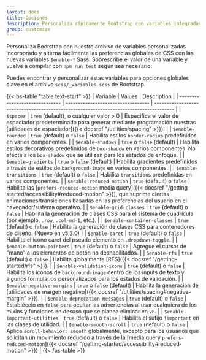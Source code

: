 ```yaml
---
layout: docs
title: Opciones
description: Personaliza rápidamente Bootstrap con variables integradas para alternar fácilmente las preferencias globales de CSS para controlar el estilo y el comportamiento.
group: customize
---
```


Personaliza Bootstrap con nuestro archivo de variables personalizadas incorporado y alterna fácilmente las preferencias globales de CSS con las nuevas variables `$enable-*` Sass. Sobrescribe el valor de una variable y vuelve a compilar con `npm run test` según sea necesario.

Puedes encontrar y personalizar estas variables para opciones globales clave en el archivo `scss/_variables.scss` de Bootstrap.

{{< bs-table "table text-start" >}}
| Variable                       | Values                             | Description                                                                            |
| ------------------------------ | ---------------------------------- | -------------------------------------------------------------------------------------- |
| `$spacer`                      | `1rem` (default), o cualquier valor > 0 | Especifica el valor de espaciador predeterminado para generar mediante programación nuestras [utilidades de espaciador]({{< docsref "/utilities/spacing" >}}). |
| `$enable-rounded`              | `true` (default) o `false`        | Habilita estilos `border-radius` predefinidos en varios componentes. |
| `$enable-shadows`              | `true` o `false` (default)        | Habilita estilos decorativos predefinidos de `box-shadow` en varios componentes. No afecta a los `box-shadow` que se utilizan para los estados de enfoque. |
| `$enable-gradients`            | `true` o `false` (default)        | Habilita gradientes predefinidos a través de estilos de `background-image` en varios componentes. |
| `$enable-transitions`          | `true` (default) o `false`        | Habilita `transition`s predefinidas en varios componentes. |
| `$enable-reduced-motion`       | `true` (default) o `false`        | Habilita las [`prefers-reduced-motion` media query]({{< docsref "/getting-started/accessibility#reduced-motion" >}}), que suprime ciertas animaciones/transiciones basadas en las preferencias del usuario en el navegador/sistema operativo. |
| `$enable-grid-classes`         | `true` (default) o `false`        | Habilita la generación de clases CSS para el sistema de cuadrícula (por ejemplo, `.row`, `.col-md-1`, etc.). |
| `$enable-container-classes`    | `true` (default) o `false`        | Habilita la generación de clases CSS para contenedores de diseño. (Nuevo en v5.2.0) |
| `$enable-caret`                | `true` (default) o `false`        | Habilita el icono caret del pseudo elemento en `.dropdown-toggle`. |
| `$enable-button-pointers`      | `true` (default) o `false`        | Agregue el cursor de "mano" a los elementos de botón no deshabilitados. |
| `$enable-rfs`                  | `true` (default) o `false`        | Habilita globalmente [RFS]({{< docsref "/getting-started/rfs" >}}). |
| `$enable-validation-icons`     | `true` (default) o `false`        | Habilita los íconos de `background-image` dentro de los inputs de texto y algunos formularios personalizados para los estados de validación. |
| `$enable-negative-margins`     | `true` o `false` (default)        | Habilita la generación de [utilidades de margen negativo]({{< docsref "/utilities/spacing#negative-margin" >}}). |
| `$enable-deprecation-messages` | `true` (default) o `false`        | Establécelo en `false` para ocultar las advertencias al usar cualquiera de los mixins y funciones en desuso que se planea eliminar en `v6`. |
| `$enable-important-utilities`  | `true` (default) o `false`        | Habilita el sufijo `!important` en las clases de utilidad. |
| `$enable-smooth-scroll`        | `true` (default) o `false`        | Aplica `scroll-behavior: smooth` globalmente, excepto para los usuarios que solicitan un movimiento reducido a través de la [media query `prefers-reduced-motion`]({{< docsref "/getting-started/accessibility#reduced-motion" >}}) |
{{< /bs-table >}}
